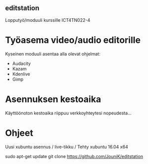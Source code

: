 ## editstation
Lopputyö/moduuli kurssille ICT4TN022-4

# Työasema video/audio editorille
Kyseinen moduuli asentaa alla olevat ohjelmat:
- Audacity
- Kazam
- Kdenlive
- Gimp

# Asennuksen kestoaika
Käyttöönoton kestoaika riippuu verkkoyhteytesi nopeudesta...


# Ohjeet
Uusi xubuntu asennus / live-tikku / Tehty xubuntu 16.04 x64

sudo apt-get update
git clone https://github.com/JouniK/editstation
